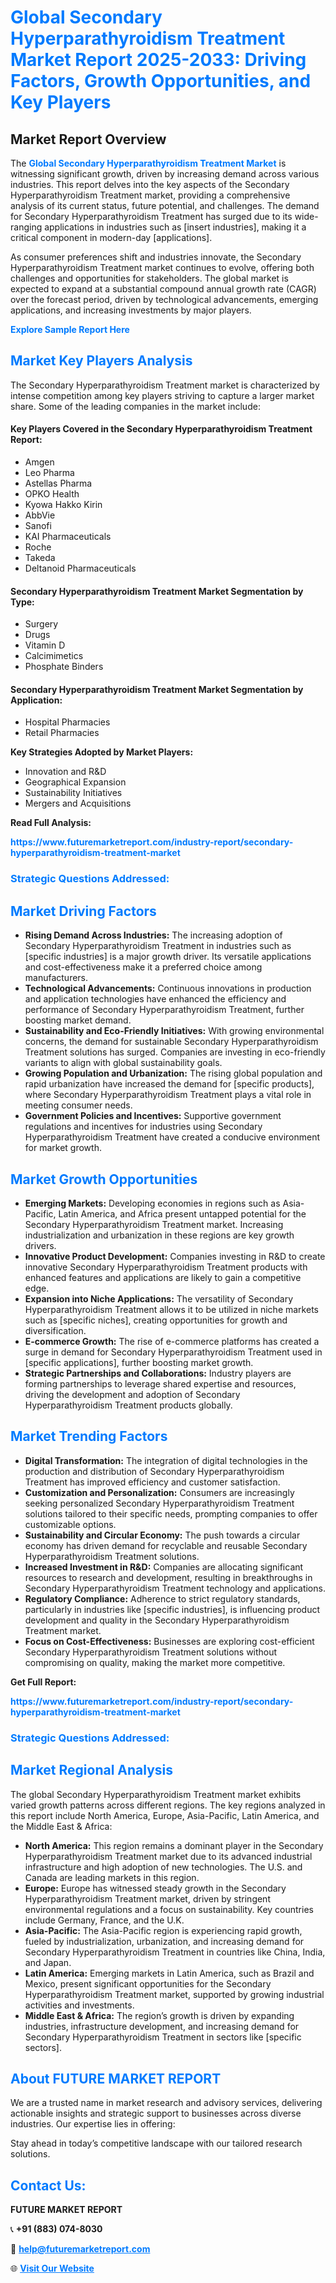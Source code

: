 <h1 style="color: #007BFF;">Global Secondary Hyperparathyroidism Treatment Market Report 2025-2033: Driving Factors, Growth Opportunities, and Key Players</h1>

<section id="overview">
<h2>Market Report Overview</h2>
<p>The <a href="https://www.futuremarketreport.com/industry-report/secondary-hyperparathyroidism-treatment-market" style="color: #007BFF; text-decoration: none;"><strong>Global Secondary Hyperparathyroidism Treatment Market</strong></a> is witnessing significant growth, driven by increasing demand across various industries. This report delves into the key aspects of the Secondary Hyperparathyroidism Treatment market, providing a comprehensive analysis of its current status, future potential, and challenges. The demand for Secondary Hyperparathyroidism Treatment has surged due to its wide-ranging applications in industries such as [insert industries], making it a critical component in modern-day [applications].</p>
<p>As consumer preferences shift and industries innovate, the Secondary Hyperparathyroidism Treatment market continues to evolve, offering both challenges and opportunities for stakeholders. The global market is expected to expand at a substantial compound annual growth rate (CAGR) over the forecast period, driven by technological advancements, emerging applications, and increasing investments by major players.</p>
</section>

<section id="overview">
<p><a href="https://www.futuremarketreport.com/request-sample/reportId=77294" style="color: #007BFF; text-decoration: none;"><strong>Explore Sample Report Here</strong></a></p>
</section>

<section id="key-players">
<h2 style="color: #007BFF;">Market Key Players Analysis</h2>
<p>The Secondary Hyperparathyroidism Treatment market is characterized by intense competition among key players striving to capture a larger market share. Some of the leading companies in the market include:</p>
<h4>Key Players Covered in the Secondary Hyperparathyroidism Treatment Report:</h4>
<ul><li>Amgen</li><li>Leo Pharma</li><li>Astellas Pharma</li><li>OPKO Health</li><li>Kyowa Hakko Kirin</li><li>AbbVie</li><li>Sanofi</li><li>KAI Pharmaceuticals</li><li>Roche</li><li>Takeda</li><li>Deltanoid Pharmaceuticals</li></ul>
<h4>Secondary Hyperparathyroidism Treatment Market Segmentation by Type:</h4>
<ul><li>Surgery</li><li>Drugs</li><li>Vitamin D</li><li>Calcimimetics</li><li>Phosphate Binders</li></ul>

<h4>Secondary Hyperparathyroidism Treatment Market Segmentation by Application:</h4>
<ul><li>Hospital Pharmacies</li><li>Retail Pharmacies</li></ul>
<p><strong>Key Strategies Adopted by Market Players:</strong></p>
<ul>
<li>Innovation and R&D</li>
<li>Geographical Expansion</li>
<li>Sustainability Initiatives</li>
<li>Mergers and Acquisitions</li>
</ul>
</section>

<section>
<p><strong>Read Full Analysis: </strong></p><a href="https://www.futuremarketreport.com/industry-report/secondary-hyperparathyroidism-treatment-market" style="color: #007BFF; text-decoration: none;"><strong>https://www.futuremarketreport.com/industry-report/secondary-hyperparathyroidism-treatment-market</strong></a>
<h3 style="color: #007BFF;">Strategic Questions Addressed:</h3>
</section>

<section id="driving-factors">
<h2 style="color: #007BFF;">Market Driving Factors</h2>
<ul>
<li><strong>Rising Demand Across Industries:</strong> The increasing adoption of Secondary Hyperparathyroidism Treatment in industries such as [specific industries] is a major growth driver. Its versatile applications and cost-effectiveness make it a preferred choice among manufacturers.</li>
<li><strong>Technological Advancements:</strong> Continuous innovations in production and application technologies have enhanced the efficiency and performance of Secondary Hyperparathyroidism Treatment, further boosting market demand.</li>
<li><strong>Sustainability and Eco-Friendly Initiatives:</strong> With growing environmental concerns, the demand for sustainable Secondary Hyperparathyroidism Treatment solutions has surged. Companies are investing in eco-friendly variants to align with global sustainability goals.</li>
<li><strong>Growing Population and Urbanization:</strong> The rising global population and rapid urbanization have increased the demand for [specific products], where Secondary Hyperparathyroidism Treatment plays a vital role in meeting consumer needs.</li>
<li><strong>Government Policies and Incentives:</strong> Supportive government regulations and incentives for industries using Secondary Hyperparathyroidism Treatment have created a conducive environment for market growth.</li>
</ul>
</section>

<section id="growth-opportunities">
<h2 style="color: #007BFF;">Market Growth Opportunities</h2>
<ul>
<li><strong>Emerging Markets:</strong> Developing economies in regions such as Asia-Pacific, Latin America, and Africa present untapped potential for the Secondary Hyperparathyroidism Treatment market. Increasing industrialization and urbanization in these regions are key growth drivers.</li>
<li><strong>Innovative Product Development:</strong> Companies investing in R&D to create innovative Secondary Hyperparathyroidism Treatment products with enhanced features and applications are likely to gain a competitive edge.</li>
<li><strong>Expansion into Niche Applications:</strong> The versatility of Secondary Hyperparathyroidism Treatment allows it to be utilized in niche markets such as [specific niches], creating opportunities for growth and diversification.</li>
<li><strong>E-commerce Growth:</strong> The rise of e-commerce platforms has created a surge in demand for Secondary Hyperparathyroidism Treatment used in [specific applications], further boosting market growth.</li>
<li><strong>Strategic Partnerships and Collaborations:</strong> Industry players are forming partnerships to leverage shared expertise and resources, driving the development and adoption of Secondary Hyperparathyroidism Treatment products globally.</li>
</ul>
</section>

<section id="trending-factors">
<h2 style="color: #007BFF;">Market Trending Factors</h2>
<ul>
<li><strong>Digital Transformation:</strong> The integration of digital technologies in the production and distribution of Secondary Hyperparathyroidism Treatment has improved efficiency and customer satisfaction.</li>
<li><strong>Customization and Personalization:</strong> Consumers are increasingly seeking personalized Secondary Hyperparathyroidism Treatment solutions tailored to their specific needs, prompting companies to offer customizable options.</li>
<li><strong>Sustainability and Circular Economy:</strong> The push towards a circular economy has driven demand for recyclable and reusable Secondary Hyperparathyroidism Treatment solutions.</li>
<li><strong>Increased Investment in R&D:</strong> Companies are allocating significant resources to research and development, resulting in breakthroughs in Secondary Hyperparathyroidism Treatment technology and applications.</li>
<li><strong>Regulatory Compliance:</strong> Adherence to strict regulatory standards, particularly in industries like [specific industries], is influencing product development and quality in the Secondary Hyperparathyroidism Treatment market.</li>
<li><strong>Focus on Cost-Effectiveness:</strong> Businesses are exploring cost-efficient Secondary Hyperparathyroidism Treatment solutions without compromising on quality, making the market more competitive.</li>
</ul>
</section>

<section>
<p><strong>Get Full Report: </strong></p><a href="https://www.futuremarketreport.com/industry-report/secondary-hyperparathyroidism-treatment-market" style="color: #007BFF; text-decoration: none;"><strong>https://www.futuremarketreport.com/industry-report/secondary-hyperparathyroidism-treatment-market</strong></a>
<h3 style="color: #007BFF;">Strategic Questions Addressed:</h3>
</section>


<section id="regional-analysis">
<h2 style="color: #007BFF;">Market Regional Analysis</h2>
<p>The global Secondary Hyperparathyroidism Treatment market exhibits varied growth patterns across different regions. The key regions analyzed in this report include North America, Europe, Asia-Pacific, Latin America, and the Middle East & Africa:</p>
<ul>
<li><strong>North America:</strong> This region remains a dominant player in the Secondary Hyperparathyroidism Treatment market due to its advanced industrial infrastructure and high adoption of new technologies. The U.S. and Canada are leading markets in this region.</li>
<li><strong>Europe:</strong> Europe has witnessed steady growth in the Secondary Hyperparathyroidism Treatment market, driven by stringent environmental regulations and a focus on sustainability. Key countries include Germany, France, and the U.K.</li>
<li><strong>Asia-Pacific:</strong> The Asia-Pacific region is experiencing rapid growth, fueled by industrialization, urbanization, and increasing demand for Secondary Hyperparathyroidism Treatment in countries like China, India, and Japan.</li>
<li><strong>Latin America:</strong> Emerging markets in Latin America, such as Brazil and Mexico, present significant opportunities for the Secondary Hyperparathyroidism Treatment market, supported by growing industrial activities and investments.</li>
<li><strong>Middle East & Africa:</strong> The region’s growth is driven by expanding industries, infrastructure development, and increasing demand for Secondary Hyperparathyroidism Treatment in sectors like [specific sectors].</li>
</ul>
</section>

<footer>
<h2 style="color: #007BFF;">About FUTURE MARKET REPORT</h2>
<p>We are a trusted name in market research and advisory services, delivering actionable insights and strategic support to businesses across diverse industries. Our expertise lies in offering:</p>

<p>Stay ahead in today’s competitive landscape with our tailored research solutions.</p>

<h2 style="color: #007BFF;">Contact Us:</h2>
<p><strong>FUTURE MARKET REPORT</strong></p>
<p>📞 <strong>+91 (883) 074-8030</strong></p>
<p>📧 <strong><a href="mailto:help@futuremarketreport.com" style="color: #007BFF;">help@futuremarketreport.com</a></strong></p>
<p>🌐 <strong><a href="https://www.futuremarketreport.com/" style="color: #007BFF;">Visit Our Website</a></strong></p>
</footer>
